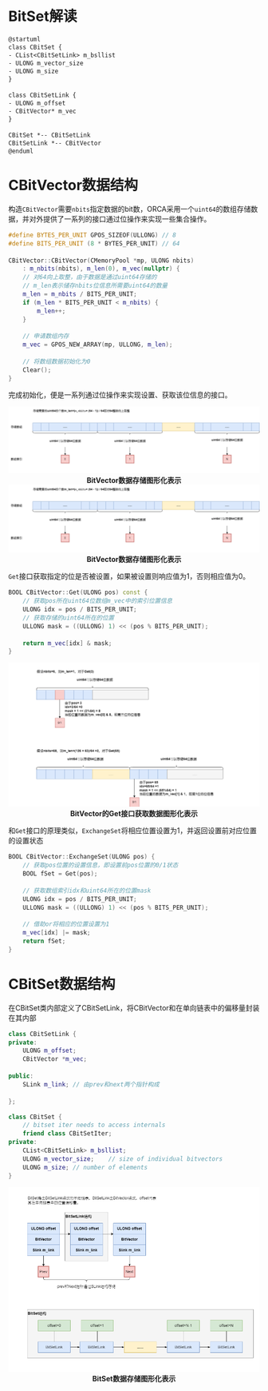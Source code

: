 # BitSet解读

```plantuml
@startuml
class CBitSet {
- CList<CBitSetLink> m_bsllist
- ULONG m_vector_size
- ULONG m_size
}

class CBitSetLink {
- ULONG m_offset
- CBitVector* m_vec 
}

CBitSet *-- CBitSetLink
CBitSetLink *-- CBitVector
@enduml
```

# CBitVector数据结构

构造`CBitVector`需要`nbits`指定数据的bit数，ORCA采用一个`uint64`的数组存储数据，并对外提供了一系列的接口通过位操作来实现一些集合操作。

```C++
#define BYTES_PER_UNIT GPOS_SIZEOF(ULLONG) // 8
#define BITS_PER_UNIT (8 * BYTES_PER_UNIT) // 64

CBitVector::CBitVector(CMemoryPool *mp, ULONG nbits)
    : m_nbits(nbits), m_len(0), m_vec(nullptr) {
    // 对64向上取整，由于数据是通过uint64存储的
    // m_len表示储存nbits位信息所需要uint64的数量
    m_len = m_nbits / BITS_PER_UNIT;
    if (m_len * BITS_PER_UNIT < m_nbits) {
        m_len++;
    }

    // 申请数组内存
    m_vec = GPOS_NEW_ARRAY(mp, ULLONG, m_len);

    // 将数组数据初始化为0
    Clear();
}
```

完成初始化，便是一系列通过位操作来实现设置、获取该位信息的接口。
<center>
    <img img src="./img/BitVector-DataStruct.png">
    <div><b>BitVector数据存储图形化表示</b></div>
</center>

<center>
    <img img src="./img/BitVector-DataStruct.png">
    <div><b>BitVector数据存储图形化表示</b></div>
</center>

`Get`接口获取指定的位是否被设置，如果被设置则响应值为1，否则相应值为0。

```C++
BOOL CBitVector::Get(ULONG pos) const {
    // 获取pos所在uint64位数组m_vec中的索引位置信息
    ULONG idx = pos / BITS_PER_UNIT;
    // 获取存储的uint64所在的位置
    ULLONG mask = ((ULLONG) 1) << (pos % BITS_PER_UNIT);

    return m_vec[idx] & mask;
}
```

<center>
    <img img src="./img/BitVector-Get-Example.png">
    <div><b>BitVector的Get接口获取数据图形化表示</b></div>
</center>

和`Get`接口的原理类似，`ExchangeSet`将相应位置设置为1，并返回设置前对应位置的设置状态
```C++
BOOL CBitVector::ExchangeSet(ULONG pos) {
    // 获取pos位置的设置信息，即设置前pos位置的0/1状态
    BOOL fSet = Get(pos);

    // 获取数组索引idx和uint64所在的位置mask
    ULONG idx = pos / BITS_PER_UNIT;
    ULLONG mask = ((ULLONG) 1) << (pos % BITS_PER_UNIT);

    // 借助or将相应的位置设置为1
    m_vec[idx] |= mask;
    return fSet;
}
```

# CBitSet数据结构
在CBitSet类内部定义了CBitSetLink，将CBitVector和在单向链表中的偏移量封装在其内部
```C++
class CBitSetLink {
private:
    ULONG m_offset;
    CBitVector *m_vec;

public:
    SLink m_link; // 由prev和next两个指针构成

};
```

```C++
class CBitSet {
    // bitset iter needs to access internals
    friend class CBitSetIter;
private:
    CList<CBitSetLink> m_bsllist;
    ULONG m_vector_size;    // size of individual bitvectors
    ULONG m_size; // number of elements
}
```
<center>
    <img img src="./img/BitSet-DataStruct.png">
    <div><b>BitSet数据存储图形化表示</b></div>
</center>
